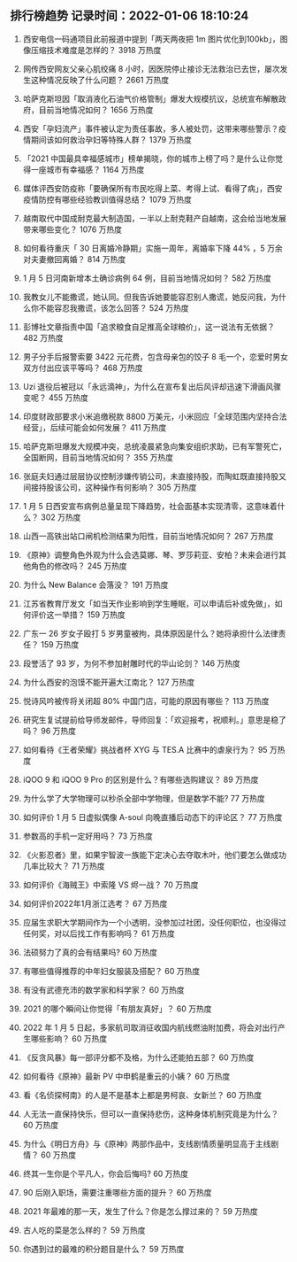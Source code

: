 
## 排行榜趋势 记录时间：2022-01-06 18:10:24
  
  1. 西安电信一码通项目此前报道中提到「两天两夜把 1m 图片优化到100kb」，图像压缩技术难度是怎样的？ 3918 万热度
    
  2. 网传西安网友父亲心肌绞痛 8 小时，因医院停止接诊无法救治已去世，屡次发生这种情况反映了什么问题？ 2661 万热度
    
  3. 哈萨克斯坦因「取消液化石油气价格管制」爆发大规模抗议，总统宣布解散政府，目前当地情况如何？ 1656 万热度
    
  4. 西安「孕妇流产」事件被认定为责任事故，多人被处罚，这带来哪些警示？疫情期间该如何救治孕妇等特殊人群？ 1379 万热度
    
  5. 「2021 中国最具幸福感城市」榜单揭晓，你的城市上榜了吗？是什么让你觉得一座城市有幸福感？ 1164 万热度
    
  6. 媒体评西安防疫称「要确保所有市民吃得上菜、考得上试、看得了病」，西安疫情防控有哪些经验教训值得总结？ 1079 万热度
    
  7. 越南取代中国成耐克最大制造国，一半以上耐克鞋产自越南，这会给当地发展带来哪些变化？ 1076 万热度
    
  8. 如何看待重庆「 30 日离婚冷静期」实施一周年，离婚率下降 44% ，5 万余对夫妻撤回离婚？ 814 万热度
    
  9. 1 月 5 日河南新增本土确诊病例 64 例，目前当地情况如何？ 582 万热度
    
  10. 我教女儿不能撒谎，她认同。但我告诉她要能容忍别人撒谎，她反问我，为什么你不能容忍我撒谎，该怎么回答？ 524 万热度
    
  11. 彭博社文章指责中国「追求粮食自足推高全球粮价」，这一说法有无依据？ 482 万热度
    
  12. 男子分手后报警索要 3422 元花费，包含母亲包的饺子 8 毛一个，恋爱时男女双方付出应该平等吗？ 468 万热度
    
  13. Uzi 退役后被冠以「永远滴神」，为什么在宣布复出后风评却迅速下滑画风骤变呢？ 455 万热度
    
  14. 印度财政部要求小米追缴税款 8800 万美元，小米回应「全球范围内坚持合法经营」，后续可能会如何发展？ 411 万热度
    
  15. 哈萨克斯坦爆发大规模冲突，总统凌晨紧急向集安组织求助，已有军警死亡，全国断网，目前当地情况如何？ 355 万热度
    
  16. 张庭夫妇通过层层协议控制涉嫌传销公司，未直接持股，而陶虹既直接持股又间接持股该公司，这种操作有何影响？ 305 万热度
    
  17. 1 月 5 日西安宣布病例总量呈现下降趋势，社会面基本实现清零，这意味着什么？ 302 万热度
    
  18. 山西一高铁出站口闸机检测结果为阳性，目前当地情况如何？ 267 万热度
    
  19. 《原神》调整角色外观为什么会选莫娜、琴、罗莎莉亚、安柏？未来会进行其他角色的修改吗？ 245 万热度
    
  20. 为什么 New Balance 会落没？ 191 万热度
    
  21. 江苏省教育厅发文「如当天作业影响到学生睡眠，可以申请后补或免做」，如何评价这一举措？ 159 万热度
    
  22. 广东一 26 岁女子殴打 5 岁男童被拘，具体原因是什么？她将承担什么法律责任？ 159 万热度
    
  23. 段誉活了 93 岁，为何不参加射雕时代的华山论剑？ 146 万热度
    
  24. 为什么西安的泡馍不能开遍大江南北？ 127 万热度
    
  25. 悦诗风吟被传将关闭超 80% 中国门店，可能的原因有哪些？ 113 万热度
    
  26. 研究生复试提前给导师发邮件，导师回复：「欢迎报考，祝顺利。」意思是稳了吗？ 96 万热度
    
  27. 如何看待《王者荣耀》挑战者杯 XYG 与 TES.A 比赛中的虐泉行为？ 95 万热度
    
  28. iQOO 9 和 iQOO 9 Pro 的区别是什么？有哪些选购建议？ 89 万热度
    
  29. 为什么学了大学物理可以秒杀全部中学物理，但是数学不能? 77 万热度
    
  30. 如何评价 1 月 5 日虚拟偶像 A-soul 向晚直播后动态下的评论区？ 77 万热度
    
  31. 参数高的手机一定好用吗？ 73 万热度
    
  32. 《火影忍者》里，如果宇智波一族能下定决心去夺取木叶，他们要怎么做成功几率比较大？ 71 万热度
    
  33. 如何评价《海贼王》中索隆 VS 烬一战？ 70 万热度
    
  34. 如何评价2022年1月浙江选考？ 67 万热度
    
  35. 应届生求职大学期间作为一个小透明，没参加过社团，没任何职位，也没得过任何奖，对以后找工作有影响吗？ 61 万热度
    
  36. 法硕努力了真的会有结果吗? 60 万热度
    
  37. 有哪些值得推荐的中年妇女服装及搭配？ 60 万热度
    
  38. 有没有武德充沛的数学家和科学家？ 60 万热度
    
  39. 2021 的哪个瞬间让你觉得「有朋友真好」？ 60 万热度
    
  40. 2022 年 1 月 5 日起，多家航司取消征收国内航线燃油附加费，将会对出行产生哪些影响？ 60 万热度
    
  41. 《反贪风暴》每一部评分都不及格，为什么还能拍五部？ 60 万热度
    
  42. 如何看待《原神》最新 PV 中申鹤是重云的小姨？ 60 万热度
    
  43. 看《名侦探柯南》的人是不是基本上都是男柯哀、女新兰？ 60 万热度
    
  44. 人无法一直保持快乐，但可以一直保持悲伤，这种身体机制究竟是为什么？ 60 万热度
    
  45. 为什么《明日方舟》与《原神》两部作品中，支线剧情质量明显高于主线剧情？ 60 万热度
    
  46. 终其一生你是个平凡人，你会后悔吗? 60 万热度
    
  47. 90 后刚入职场，需要注重哪些方面的提升？ 60 万热度
    
  48. 2021 年最难的那一天，发生了什么？你是怎么撑过来的？ 59 万热度
    
  49. 古人吃的菜是怎么样的？ 59 万热度
    
  50. 你遇到过的最难的积分题目是什么？ 59 万热度
    